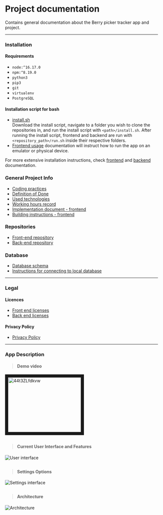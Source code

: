 # Project documentation

Contains general documentation about the Berry picker tracker app and project.
***

### Installation
#### Requirements
- `node:^16.17.0`
- `npm:^8.19.0`
- `python3`
- `pip3`
- `git`
- `virtualenv`
- `PostgreSQL`

#### Installation script for bash
- [install.sh](https://github.com/marjanpoimijat/berry-picker-tracker-docs/blob/main/install.sh)  
Download the install script, navigate to a folder you wish to clone the repositories in, and run the install script with `<path>/install.sh`. After running the install script, frontend and backend are run with `<repository_path>/run.sh` inside their respective folders.
- [Frontend usage](https://github.com/marjanpoimijat/berry-picker-tracker#usage) documentation will instruct how to run the app on an emulator or physical device.

For more extensive installation instructions, check [frontend](https://github.com/marjanpoimijat/berry-picker-tracker) and [backend](https://github.com/marjanpoimijat/berry-picker-tracker-server) documentation.

### General Project Info

- [Coding practices](coding_practices.md)
- [Definition of Done](definition_of_done.md)
- [Used technologies](used_technologies.md)
- [Working hours record](https://helsinkifi-my.sharepoint.com/:x:/g/personal/kajy_ad_helsinki_fi/EVqaF5z1-9pBt4fEqOvs6E0B5plAijWjgKxFrGQQqV2kSg?e=Iay2EU)
- [Implementation document - frontend](implementation_document.md)
- [Building instructions - frontend](frontend_building_instructions.md)

### Repositories
- [Front-end repository](https://github.com/marjanpoimijat/berry-picker-tracker)
- [Back-end repository](https://github.com/marjanpoimijat/berry-picker-tracker-server)

### Database
- [Database schema](bpt_schema.png)
- [Instructions for connecting to local database](db_locally_instructions.md)

***
### Legal
#### Licences

- [Front end licenses](https://github.com/marjanpoimijat/berry-picker-tracker/tree/main/licenses)
- [Back end licenses](https://github.com/marjanpoimijat/berry-picker-tracker-server/tree/main/licenses)

#### Privacy Policy

- [Privacy Policy](privacy_policies.md)
***
### App Description
####
> #### Demo video
<a href="http://www.youtube.com/watch?feature=player_embedded&v=44t3ZLfdkvw
" target="_blank"><img src="http://img.youtube.com/vi/44t3ZLfdkvw/0.jpg" 
alt="44t3ZLfdkvw" width="240" height="180" border="10" /></a>
##
> #### Current User Interface and Features
####  
![User interface](images/map_and_track.png)
## 
> #### Settings Options
![Settings interface](images/settings.png)
##  
> #### Architecture
####

![Architecture](images/architecture.png)
